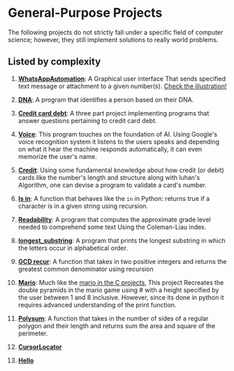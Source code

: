 # General-Purpose Projects

The following projects do not strictly fall under a specific field of computer science; however, they still implement solutions to really world problems.

## Listed by complexity

1. [**WhatsAppAutomation**](Whatsapp_Automation): A Graphical user interface That sends specified text message or attachment to a given number(s). [Check the illustration!](https://youtu.be/NItektT6gao)

2. [**DNA**](DNA): A program that identifies a person based on their DNA.
3. [**Credit card debt**](Credit%20card%20debt): A three part project implementing programs that answer questions pertaining to credit card debt.
4. [**Voice**](Voice): This program touches on the foundation of AI. Using Google's voice recognition system it listens to the users speaks and depending on what it hear the machine responds automatically, it can even memorize the user's name.
5. [**Credit**](Credit): Using some fundamental knowledge about how credit (or debit) cards like the number's length and structure along with luhan's Algorithm, one can devise a program to validate a card's number.
6. [**Is in**](is%20in): A function that behaves like the `in` in Python: returns true if a character is in a given string using recursion.
7. [**Readability**](Readability): A program that computes the approximate grade level needed to comprehend some text Using the Coleman-Liau index.
8. [**longest_substring**](Longest_substring): A program that prints the longest substring in which the letters occur in alphabetical order.
9. [**GCD recur**](GCD%20recur): A function that takes in two positive integers and returns the greatest common denominator using recursion
10. [**Mario**](Mario): Much like the [mario in the C projects](../../C/Mario), This project Recreates the double pyramids in the mario game using # with a height specified by the user between 1 and 8 inclusive. However, since its done in python it requires advanced understanding of the print function.
11. [**Polysum**](Polysum): A function that takes in the number of sides of a regular polygon and their length and returns sum the area and square of the perimeter.
12. [**CursorLocator**](CursorLocator.py)
13. [**Hello**](hello.py)
